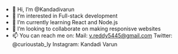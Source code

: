 - 👋 Hi, I’m @Kandadivarun
- 👀 I’m interested in Full-stack development
- 🌱 I’m currently learning React and Node.js
- 💞️ I’m looking to collaborate on making responisve websites
- 📫 You can reach me on:
      Mail: v.reddy5445@gmail.com
      Twitter: @curioustab_ly
      Instagram: Kandadi Varun

<!---
Kandadivarun/Kandadivarun is a ✨ special ✨ repository because its `README.md` (this file) appears on your GitHub profile.
You can click the Preview link to take a look at your changes.
--->
